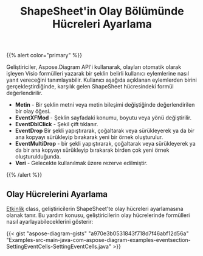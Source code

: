 ﻿---
title: ShapeSheet'in Olay Bölümünde Hücreleri Ayarlama
type: docs
weight: 10
url: /tr/java/setting-cells-in-the-event-section-of-shapesheet/
---
{{% alert color="primary" %}} 

Geliştiriciler, Aspose.Diagram API'i kullanarak, olayları otomatik olarak işleyen Visio formülleri yazarak bir şeklin belirli kullanıcı eylemlerine nasıl yanıt vereceğini tanımlayabilir. Kullanıcı aşağıda açıklanan eylemlerden birini gerçekleştirdiğinde, karşılık gelen ShapeSheet hücresindeki formül değerlendirilir.

- **Metin** - Bir şeklin metni veya metin bileşimi değiştiğinde değerlendirilen bir olay öğesi.
- **EventXFMod** - Şeklin sayfadaki konumu, boyutu veya yönü değiştirilir.
- **EventDblClick** - Şekil çift tıklanır.
- **EventDrop** Bir şekli yapıştırarak, çoğaltarak veya sürükleyerek ya da bir ana kopyayı sürükleyip bırakarak yeni bir örnek oluşturulur.
- **EventMultiDrop** - bir şekli yapıştırarak, çoğaltarak veya sürükleyerek ya da bir ana kopyayı sürükleyip bırakarak birden çok yeni örnek oluşturulduğunda.
- **Veri** - Gelecekte kullanılmak üzere rezerve edilmiştir.

{{% /alert %}} 
## **Olay Hücrelerini Ayarlama**
[Etkinlik](https://reference.aspose.com/diagram/java/com.aspose.diagram/event) class, geliştiricilerin ShapeSheet'te olay hücreleri ayarlamasına olanak tanır. Bu yardım konusu, geliştiricilerin olay hücrelerinde formülleri nasıl ayarlayabileceklerini gösterir:

{{< gist "aspose-diagram-gists" "a970e3b0531843f718d7f46abf12d56a" "Examples-src-main-java-com-aspose-diagram-examples-eventsection-SettingEventCells-SettingEventCells.java" >}}
